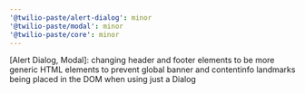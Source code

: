 ```yaml
---
'@twilio-paste/alert-dialog': minor
'@twilio-paste/modal': minor
'@twilio-paste/core': minor
---
```


[Alert Dialog, Modal]: changing header and footer elements to be more generic HTML elements to prevent global banner and contentinfo landmarks being placed in the DOM when using just a Dialog
